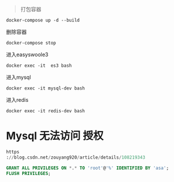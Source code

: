 > 打包容器
```
docker-compose up -d --build
```

删除容器
```
docker-compose stop
```

进入easyswoole3
```
docker exec -it  es3 bash
```

进入mysql
```
docker exec -it mysql-dev bash
```

进入redis
```
docker exec -it redis-dev bash
```



# Mysql 无法访问 授权
```sql
https
://blog.csdn.net/zouyang920/article/details/108219343

GRANT ALL PRIVILEGES ON *.* TO 'root'@'%' IDENTIFIED BY 'asa';
FLUSH PRIVILEGES;
```


